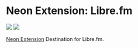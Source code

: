 # Neon Extension: Libre.fm

[![](https://img.shields.io/travis/NeApp/neon-extension-destination-librefm/master.svg)](https://travis-ci.org/NeApp/neon-extension-destination-librefm) ![](https://img.shields.io/github/license/NeApp/neon-extension-destination-librefm.svg)

[Neon Extension](https://github.com/NeApp/neon-extension) Destination for Libre.fm.
